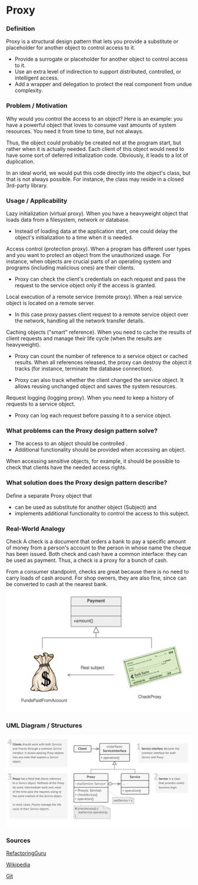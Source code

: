 # Proxy

### Definition 
   
   Proxy is a structural design pattern that lets you provide a substitute or placeholder for another object to control access to it.
    
  + Provide a surrogate or placeholder for another object to control access to it.
  + Use an extra level of indirection to support distributed, controlled, or intelligent access.
  + Add a wrapper and delegation to protect the real component from undue complexity.

### Problem / Motivation
   Why would you control the access to an object? Here is an example: you have a powerful object that loves to consume vast amounts of system resources. You need it from time to time, but not always.
   
   Thus, the object could probably be created not at the program start, but rather when it is actually needed. Each client of this object would need to have some sort of deferred initialization code. Obviously, it leads to a lot of duplication.
   
   In an ideal world, we would put this code directly into the object's class, but that is not always possible. For instance, the class may reside in a closed 3rd-party library.
   
### Usage / Applicability

Lazy initialization (virtual proxy). When you have a heavyweight object that loads data from a filesystem, network or database.

+ Instead of loading data at the application start, one could delay the object's initialization to a time when it is needed.

Access control (protection proxy). When a program has different user types and you want to protect an object from the unauthorized usage. For instance, when objects are crucial parts of an operating system and programs (including malicious ones) are their clients.

+ Proxy can check the client's credentials on each request and pass the request to the service object only if the access is granted.

Local execution of a remote service (remote proxy). When a real service object is located on a remote server.
 
+ In this case proxy passes client request to a remote service object over the network, handling all the network transfer details.

Caching objects ("smart" reference). When you need to cache the results of client requests and manage their life cycle (when the results are heavyweight).

+ Proxy can count the number of reference to a service object or cached results. When all references released, the proxy can destroy the object it tracks (for instance, terminate the database connection).
  
+ Proxy can also track whether the client changed the service object. It allows reusing unchanged object and saves the system resources.
  
Request logging (logging proxy). When you need to keep a history of requests to a service object.

+ Proxy can log each request before passing it to a service object.

### What problems can the Proxy design pattern solve? 

+ The access to an object should be controlled .
+ Additional functionality should be provided when accessing an object.

When accessing sensitive objects, for example, it should be possible to check that clients have the needed access rights.

### What solution does the Proxy design pattern describe?

Define a separate Proxy object that

+ can be used as substitute for another object (Subject) and
+ implements additional functionality to control the access to this subject. 
    
### Real-World Analogy
    
  Check
  A check is a document that orders a bank to pay a specific amount of money from a person's account to the person in whose name the cheque has been issued. Both check and cash have a common interface: they can be used as payment. Thus, a check is a proxy for a bunch of cash.
  
  From a consumer standpoint, checks are great because there is no need to carry loads of cash around. For shop owners, they are also fine, since can be converted to cash at the nearest bank.

  ![ProxyExample](./ProxyExample.png)
  
### UML Diagram / Structures

   ![Proxy](./ProxyGeneralUML.png)
   
### Sources 

  [RefactoringGuru](https://refactoring.guru/design-patterns/proxy)
  
  [Wikipedia](https://en.wikipedia.org/wiki/Proxy_pattern)
  
  [Git](https://github.com/sohamkamani/javascript-design-patterns-for-humans#-proxy)
 
   
   
   
  